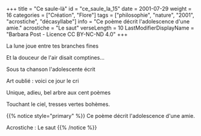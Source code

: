 +++
title = "Ce saule-là"
id = "ce_saule_la_15"
date = 2001-07-29
weight = 16
categories = ["Création", "Flore"]
tags = ["philosophie", "nature", "2001", "acrostiche", "décasyllabe"]
info = "Ce poème décrit l'adolescence d'une amie."
acrostiche = "Le saut"
verseLength = 10
LastModifierDisplayName = "Barbara Post - Licence CC BY-NC-ND 4.0"
+++

La lune joue entre tes branches fines

Et la douceur de l'air disait comptines...

Sous ta chanson l'adolescente écrit

Art oublié : voici ce jour le cri

Unique, adieu, bel arbre aux cent poèmes

Touchant le ciel, tresses vertes bohèmes.

{{% notice style="primary" %}}
Ce poème décrit l'adolescence d'une amie.

Acrostiche : Le saut
{{% /notice %}}
